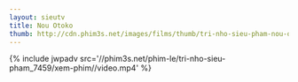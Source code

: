 ```yaml
---
layout: sieutv
title: Nou Otoko
thumb: http://cdn.phim3s.net/images/films/thumb/tri-nho-sieu-pham-nou-otoko-2013.jpg
---
```

{% include jwpadv src='//phim3s.net/phim-le/tri-nho-sieu-pham_7459/xem-phim//video.mp4' %}